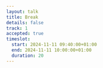 ```yaml
---
layout: talk
title: Break
details: false
track: 1
accepted: true
timeslot:
  start: 2024-11-11 09:40:00+01:00
  end: 2024-11-11 10:00:00+01:00
  duration: 20
---
```


<!-- empty //-->
